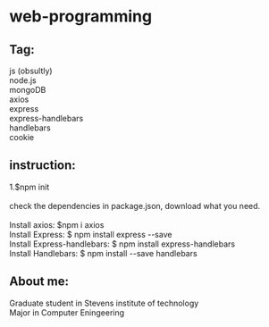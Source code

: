# web-programming

## Tag:
js (obsultly)</br>
node.js</br>
mongoDB</br>
axios</br>
express</br>
express-handlebars</br>
handlebars</br>
cookie</br>

## instruction:
1.$npm init</br></br>
check the dependencies in package.json, download what you need.</br></br>
Install axios: $npm i axios</br>
Install Express: $ npm install express --save</br>
Install Express-handlebars: $ npm install express-handlebars</br>
Install Handlebars: $ npm install --save handlebars</br>

## About me:
Graduate student in Stevens institute of technology</br>
Major in Computer Eningeering</br>
